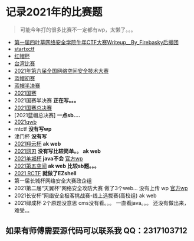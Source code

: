 # 记录2021年的比赛题
> 可能今年打的很多比赛不一定都有wp，太懒了。。。

+ [第一届四叶草网络安全学院牛年CTF大赛Writeup__By_Firebasky后援团](WP/第一届四叶草网络安全学院牛年CTF大赛Writeup__By_Firebasky后援团.pdf)
+ [startxctf](WP/startxctfwp.pdf)
+ [红帽杯](WP/红帽-2021-5-9.pdf)
+ [台湾比赛](WP/台湾wp.pdf)
+ [2021年第六届全国网络空间安全技术大赛](WP/双流一大学酸菜鱼-web-wp.pdf)
+ [蓝帽初赛](WP/hhhhh队伍.pdf)
+ [蓝帽半决赛](WP/hhhh队WEBwp.pdf)
+ [2021国赛](WP/web.pdf)
+ 2021国赛半决赛  **正在写。。。**
+ [2021国赛总决赛](https://www.anquanke.com/post/id/249651)
+ [2021蓝帽总决赛] **一点sb....**
+ [2021qwb](WP/qwb-web.pdf)
+ mtctf  **没有写wp**
+ 津门杯  **没有写**
+ [2021翔云杯](https://www.anquanke.com/post/id/251221) **ak web**
+ [2021网刃]() **没有写比较简单。。 ak web**
+ [2021羊城杯](https://www.anquanke.com/post/id/253051)   **java不会**  [官方wp](https://mp.weixin.qq.com/s?__biz=MzkzMDE3NDE0Ng==&mid=2247487895&idx=1&sn=9cddec9d155206b721f7bf5c500322ab&chksm=c27f143af5089d2ca73b9b7e91c2c6d2348f64bbf2823aced803942b91bb92caac1f1344dfe7&mpshare=1&scene=23&srcid=0917WU0MhesJTOd1WidYaVwo&sharer_sharetime=1631877198670&sharer_shareid=6bef27d5dc0c6f8f47cc0ce866d080b7#rd)
+ [2021第五空间]()  **ak web**  **比较sb题。。。**
+ [2021 RCTF]()  **就做了EZshell**
+ 第一届长城杯网络安全大赛政企组
+ 2021第二届“天翼杯”网络安全攻防大赛  做了3个web... 没有上传 wp [官方wp](https://mp.weixin.qq.com/s?__biz=Mzg4NjYyMzUyNg==&mid=2247484434&idx=1&sn=10a35b853d836175e617bd557cc31e8c&chksm=cf97985bf8e0114dc206d06f890445cf9ec04b6856290995a1c424c86d2d6ce0f560d2dde000&mpshare=1&scene=23&srcid=0925w1yAgTueibfnKObEPrj8&sharer_sharetime=1632546488841&sharer_shareid=f3ff82ef5e8d3ae4000264589543ce85%23rd)
+ 2021⻓安杯”⽹络安全极客挑战赛-线上选拔赛(高校组)  ak web 
+ 2021绿成杯  2个原题没意思 cms没有看。。。 一直看java。。。 还没有做出来，难受。。
## 如果有师傅需要源代码可以联系我 QQ：2317103712
